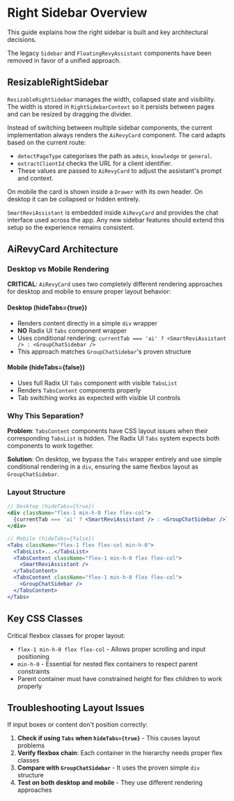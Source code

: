 # Right Sidebar Overview

This guide explains how the right sidebar is built and key architectural decisions.

The legacy `Sidebar` and `FloatingRevyAssistant` components have been removed in favor of a unified approach.

## ResizableRightSidebar

`ResizableRightSidebar` manages the width, collapsed state and visibility. The width is stored in `RightSidebarContext` so it persists between pages and can be resized by dragging the divider.

Instead of switching between multiple sidebar components, the current implementation always renders the `AiRevyCard` component. The card adapts based on the current route:

- `detectPageType` categorises the path as `admin`, `knowledge` or `general`.
- `extractClientId` checks the URL for a client identifier.
- These values are passed to `AiRevyCard` to adjust the assistant\'s prompt and context.

On mobile the card is shown inside a `Drawer` with its own header. On desktop it can be collapsed or hidden entirely.

`SmartReviAssistant` is embedded inside `AiRevyCard` and provides the chat interface used across the app. Any new sidebar features should extend this setup so the experience remains consistent.

## AiRevyCard Architecture

### Desktop vs Mobile Rendering

**CRITICAL**: `AiRevyCard` uses two completely different rendering approaches for desktop and mobile to ensure proper layout behavior:

#### Desktop (hideTabs={true})
- Renders content directly in a simple `div` wrapper
- **NO** Radix UI `Tabs` component wrapper
- Uses conditional rendering: `currentTab === 'ai' ? <SmartReviAssistant /> : <GroupChatSidebar />`
- This approach matches `GroupChatSidebar`'s proven structure

#### Mobile (hideTabs={false})
- Uses full Radix UI `Tabs` component with visible `TabsList`
- Renders `TabsContent` components properly
- Tab switching works as expected with visible UI controls

### Why This Separation?

**Problem**: `TabsContent` components have CSS layout issues when their corresponding `TabsList` is hidden. The Radix UI `Tabs` system expects both components to work together.

**Solution**: On desktop, we bypass the `Tabs` wrapper entirely and use simple conditional rendering in a `div`, ensuring the same flexbox layout as `GroupChatSidebar`.

### Layout Structure

```jsx
// Desktop (hideTabs={true})
<div className="flex-1 min-h-0 flex flex-col">
  {currentTab === 'ai' ? <SmartReviAssistant /> : <GroupChatSidebar />}
</div>

// Mobile (hideTabs={false})  
<Tabs className="flex-1 flex flex-col min-h-0">
  <TabsList>...</TabsList>
  <TabsContent className="flex-1 min-h-0 flex flex-col">
    <SmartReviAssistant />
  </TabsContent>
  <TabsContent className="flex-1 min-h-0 flex flex-col">
    <GroupChatSidebar />
  </TabsContent>
</Tabs>
```

## Key CSS Classes

Critical flexbox classes for proper layout:

- `flex-1 min-h-0 flex flex-col` - Allows proper scrolling and input positioning
- `min-h-0` - Essential for nested flex containers to respect parent constraints
- Parent container must have constrained height for flex children to work properly

## Troubleshooting Layout Issues

If input boxes or content don't position correctly:

1. **Check if using `Tabs` when `hideTabs={true}`** - This causes layout problems
2. **Verify flexbox chain**: Each container in the hierarchy needs proper flex classes
3. **Compare with `GroupChatSidebar`** - It uses the proven simple `div` structure
4. **Test on both desktop and mobile** - They use different rendering approaches
